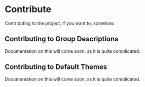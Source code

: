 # Contribute

Contributing to the project, if you want to, somehow.

## Contributing to Group Descriptions

Documentation on this will come soon, as it is quite complicated.

## Contributing to Default Themes

Documentation on this will come soon, as it is quite complicated.